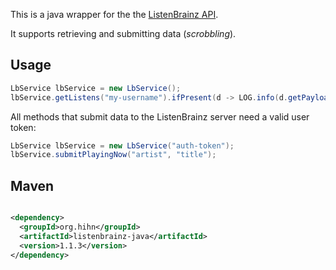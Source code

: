 This is a java wrapper for the the [ListenBrainz API](https://listenbrainz.readthedocs.io/en/latest/).

It supports retrieving and submitting data (_scrobbling_).

## Usage

```java
LbService lbService = new LbService();
lbService.getListens("my-username").ifPresent(d -> LOG.info(d.getPayload()));
```

All methods that submit data to the ListenBrainz server need a valid user token:

```java
LbService lbService = new LbService("auth-token");
lbService.submitPlayingNow("artist", "title");
```


## Maven

```xml

<dependency>
  <groupId>org.hihn</groupId>
  <artifactId>listenbrainz-java</artifactId>
  <version>1.1.3</version>
</dependency>
```
